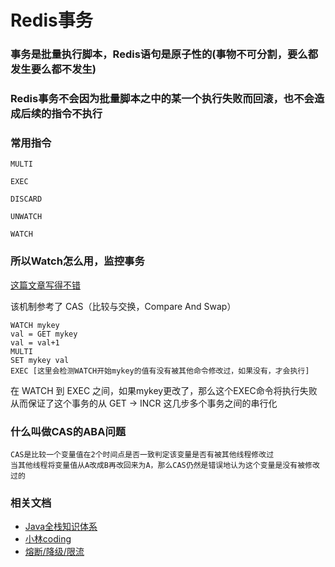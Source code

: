 # Redis事务

### 事务是批量执行脚本，Redis语句是原子性的(事物不可分割，要么都发生要么都不发生)
### Redis事务不会因为批量脚本之中的某一个执行失败而回滚，也不会造成后续的指令不执行


### 常用指令

```
MULTI

EXEC
```

```
DISCARD

UNWATCH

WATCH
```

### 所以Watch怎么用，监控事务

[这篇文章写得不错](http://c.biancheng.net/view/4544.html)

该机制参考了 CAS（比较与交换，Compare And Swap）

```
WATCH mykey
val = GET mykey
val = val+1
MULTI
SET mykey val
EXEC [这里会检测WATCH开始mykey的值有没有被其他命令修改过，如果没有，才会执行]
```

在 WATCH 到 EXEC 之间，如果mykey更改了，那么这个EXEC命令将执行失败
从而保证了这个事务的从 GET -> INCR 这几步多个事务之间的串行化

### 什么叫做CAS的ABA问题

```
CAS是比较一个变量值在2个时间点是否一致判定该变量是否有被其他线程修改过
当其他线程将变量值从A改成B再改回来为A，那么CAS仍然是错误地认为这个变量是没有被修改过的
```


### 相关文档

- [Java全栈知识体系](https://pdai.tech/)
- [小林coding](https://xiaolincoding.com/)
- [熔断/降级/限流](https://www.cnblogs.com/rerise/p/16203438.html)